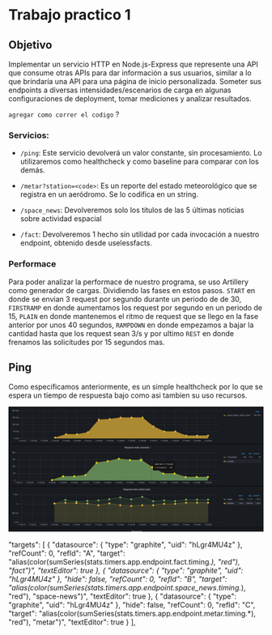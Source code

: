 # Trabajo practico 1 

## Objetivo

Implementar un servicio HTTP en Node.js-Express que represente una API que consume otras APIs para dar información a sus usuarios, similar a lo que brindaría una API para una página de inicio personalizada. Someter sus endpoints a diversas intensidades/escenarios de carga en algunas configuraciones de deployment, tomar mediciones y analizar resultados.


`agregar como correr el codigo` ?


### Servicios:

- `/ping`: Este servicio devolverá un valor constante, sin procesamiento. Lo utilizaremos como healthcheck y como baseline para comparar con los demás.

- `/metar?station=<code>`: Es un reporte del estado meteorológico que se registra en un aeródromo. Se lo codifica en un string.

- `/space_news`: Devolveremos solo los títulos de las 5 últimas noticias sobre actividad espacial

- `/fact`: Devolveremos 1 hecho sin utilidad por cada invocación a nuestro endpoint, obtenido desde uselessfacts.

### Performace 

Para poder analizar la performace de nuestro programa, se uso Artillery como generador de cargas. Dividiendo las fases en estos pasos. `START` en donde se envian 3 request por segundo durante un periodo de de 30, `FIRSTRAMP` en donde aumentamos los request por segundo en un periodo de 15,  `PLAIN` en donde mantenemos el ritmo de request que se llego en la fase anterior por unos 40 segundos, `RAMPDOWN` en donde empezamos a bajar la cantidad hasta que los request sean 3/s y por ultimo `REST` en donde frenamos las solicitudes por 15 segundos mas.



## Ping

Como especificamos anteriormente, es un simple healthcheck por lo que se espera un tiempo de respuesta bajo como asi tambien su uso recursos.



![](files/spaceNews/artillery.png)



"targets": [
        {
          "datasource": {
            "type": "graphite",
            "uid": "hLgr4MU4z"
          },
          "refCount": 0,
          "refId": "A",
          "target": "alias(color(sumSeries(stats.timers.app.endpoint.fact.timing.*), \"red\"), \"fact\")",
          "textEditor": true
        },
        {
          "datasource": {
            "type": "graphite",
            "uid": "hLgr4MU4z"
          },
          "hide": false,
          "refCount": 0,
          "refId": "B",
          "target": "alias(color(sumSeries(stats.timers.app.endpoint.space_news.timing.*), \"red\"), \"space-news\")",
          "textEditor": true
        },
        {
          "datasource": {
            "type": "graphite",
            "uid": "hLgr4MU4z"
          },
          "hide": false,
          "refCount": 0,
          "refId": "C",
          "target": "alias(color(sumSeries(stats.timers.app.endpoint.metar.timing.*), \"red\"), \"metar\")",
          "textEditor": true
        }
      ],
